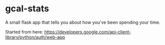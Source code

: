 # gcal-stats

A small flask app that tells you about how you've been spending your time. 



Started from here:
https://developers.google.com/api-client-library/python/auth/web-app
